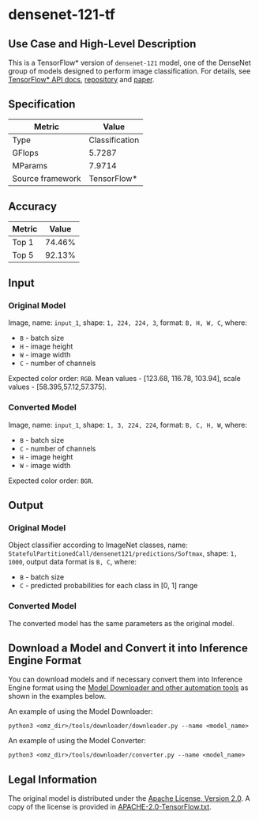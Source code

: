 # densenet-121-tf

## Use Case and High-Level Description

This is a TensorFlow\* version of `densenet-121` model, one of the DenseNet group of models designed to perform image classification.
For details, see [TensorFlow\* API docs](https://www.tensorflow.org/api_docs/python/tf/keras/applications/DenseNet121), [repository](https://github.com/tensorflow/tensorflow) and [paper](https://arxiv.org/abs/1608.06993).

## Specification

| Metric                          | Value           |
|---------------------------------|-----------------|
| Type                            | Classification  |
| GFlops                          | 5.7287          |
| MParams                         | 7.9714          |
| Source framework                | TensorFlow\*    |

## Accuracy

| Metric | Value  |
| ------ | ------ |
| Top 1  | 74.46% |
| Top 5  | 92.13% |

## Input

### Original Model

Image, name: `input_1`, shape: `1, 224, 224, 3`, format: `B, H, W, C`, where:

- `B` - batch size
- `H` - image height
- `W` - image width
- `C` - number of channels

Expected color order: `RGB`.
Mean values - [123.68, 116.78, 103.94], scale values - [58.395,57.12,57.375].

### Converted Model

Image, name: `input_1`, shape: `1, 3, 224, 224`, format: `B, C, H, W`, where:

- `B` - batch size
- `C` - number of channels
- `H` - image height
- `W` - image width

Expected color order: `BGR`.

## Output

### Original Model

Object classifier according to ImageNet classes, name: `StatefulPartitionedCall/densenet121/predictions/Softmax`,  shape: `1, 1000`, output data format is `B, C`, where:

- `B` - batch size
- `C` - predicted probabilities for each class in  [0, 1] range

### Converted Model

The converted model has the same parameters as the original model.

## Download a Model and Convert it into Inference Engine Format

You can download models and if necessary convert them into Inference Engine format using the [Model Downloader and other automation tools](../../../tools/downloader/README.md) as shown in the examples below.

An example of using the Model Downloader:
```
python3 <omz_dir>/tools/downloader/downloader.py --name <model_name>
```

An example of using the Model Converter:
```
python3 <omz_dir>/tools/downloader/converter.py --name <model_name>
```

## Legal Information

The original model is distributed under the
[Apache License, Version 2.0](https://raw.githubusercontent.com/tensorflow/tensorflow/master/LICENSE).
A copy of the license is provided in [APACHE-2.0-TensorFlow.txt](../licenses/APACHE-2.0-TensorFlow.txt).

